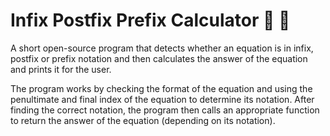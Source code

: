 # Infix Postfix Prefix Calculator :triangular_ruler: :memo:

A short open-source program that detects whether an equation is in infix, postfix or prefix notation and then calculates the answer of the equation and prints it for the user.

The program works by checking the format of the equation and using the penultimate and final index of the equation to determine its notation. After finding the correct notation, the program then calls an appropriate function to return the answer of the equation (depending on its notation).




